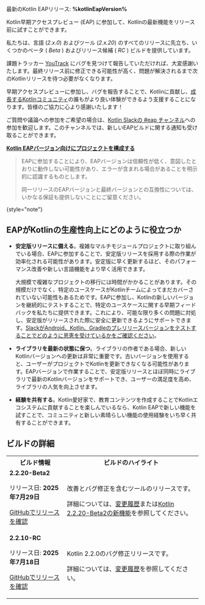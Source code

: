 [//]: # (title: Kotlin早期アクセスプレビューに参加する)

<tldr>
    <p>最新のKotlin EAPリリース: <strong>%kotlinEapVersion%</strong></p>
</tldr>

Kotlin早期アクセスプレビュー (EAP) に参加して、Kotlinの最新機能をリリース前に試すことができます。

私たちは、言語 (_2.x.0_) およびツール (_2.x.20_) のすべてのリリースに先立ち、いくつかのベータ ( _Beta_ ) およびリリース候補 ( _RC_ ) ビルドを提供しています。

課題トラッカー [YouTrack](https://kotl.in/issue) にバグを見つけて報告していただければ、大変感謝いたします。最終リリース前に修正できる可能性が高く、問題が解決されるまで次のKotlinリリースを待つ必要がなくなります。

早期アクセスプレビューに参加し、バグを報告することで、Kotlinに貢献し、[成長するKotlinコミュニティ](https://kotlinlang.org/community/)の誰もがより良い体験ができるよう支援することになります。皆様のご協力に心より感謝いたします！

ご質問や議論への参加をご希望の場合は、[Kotlin Slackの #eap チャンネル](https://app.slack.com/client/T09229ZC6/C0KLZSCHF)への参加を歓迎します。このチャンネルでは、新しいEAPビルドに関する通知も受け取ることができます。

**[Kotlin EAPバージョン向けにプロジェクトを構成する](configure-build-for-eap.md)**

> EAPに参加することにより、EAPバージョンは信頼性が低く、意図したとおりに動作しない可能性があり、エラーが含まれる場合があることを明示的に認識するものとします。
>
> 同一リリースのEAPバージョンと最終バージョンとの互換性については、いかなる保証も提供しないことにご留意ください。
>
{style="note"}

## EAPがKotlinの生産性向上にどのように役立つか

*   **安定版リリースに備える**。複雑なマルチモジュールプロジェクトに取り組んでいる場合、EAPに参加することで、安定版リリースを採用する際の作業が効率化される可能性があります。安定版に早く更新するほど、そのパフォーマンス改善や新しい言語機能をより早く活用できます。

    大規模で複雑なプロジェクトの移行には時間がかかることがあります。その規模だけでなく、特定のユースケースがKotlinチームによってまだカバーされていない可能性もあるためです。EAPに参加し、Kotlinの新しいバージョンを継続的にテストすることで、特定のユースケースに関する早期フィードバックを私たちに提供できます。これにより、可能な限り多くの問題に対処し、安定版がリリースされた際に安全に更新できるようにサポートできます。[SlackがAndroid、Kotlin、Gradleのプレリリースバージョンをテストすることでどのように恩恵を受けているかをご確認ください](https://slack.engineering/shadow-jobs/)。
*   **ライブラリを最新の状態に保つ**。ライブラリの作者である場合、新しいKotlinバージョンへの更新は非常に重要です。古いバージョンを使用すると、ユーザーがプロジェクトでKotlinを更新できなくなる可能性があります。EAPバージョンで作業することで、安定版リリースとほぼ同時にライブラリで最新のKotlinバージョンをサポートでき、ユーザーの満足度を高め、ライブラリの人気を向上させます。
*   **経験を共有する**。Kotlin愛好家で、教育コンテンツを作成することでKotlinエコシステムに貢献することを楽しんでいるなら、Kotlin EAPで新しい機能を試すことで、コミュニティと新しい素晴らしい機能の使用経験をいち早く共有することができます。

## ビルドの詳細

<!-- _No preview versions are currently available._ -->

<table>
    <tr>
        <th>ビルド情報</th>
        <th>ビルドのハイライト</th>
    </tr>
    <tr>
        <td><strong>2.2.20-Beta2</strong>
            <p>リリース日: <strong>2025年7月29日</strong></p>
            <p><a href="https://github.com/JetBrains/kotlin/releases/tag/v2.2.20-Beta2" target="_blank">GitHubでリリースを確認</a></p>
        </td>
        <td>
            <p>改善とバグ修正を含むツールのリリースです。</p>
            <p>詳細については、<a href="https://github.com/JetBrains/kotlin/releases/tag/v2.2.20-Beta2">変更履歴</a>または<a href="whatsnew-eap.md">Kotlin 2.2.20-Beta2の新機能</a>を参照してください。</p>
        </td>
    </tr>
    <tr>
        <td><strong>2.2.10-RC</strong>
            <p>リリース日: <strong>2025年7月18日</strong></p>
            <p><a href="https://github.com/JetBrains/kotlin/releases/tag/v2.2.10-RC" target="_blank">GitHubでリリースを確認</a></p>
        </td>
        <td>
            <p>Kotlin 2.2.0のバグ修正リリースです。</p>
            <p>詳細については、<a href="https://github.com/JetBrains/kotlin/releases/tag/v2.2.10-RC">変更履歴</a>を参照してください。</p>
        </td>
    </tr>
</table>